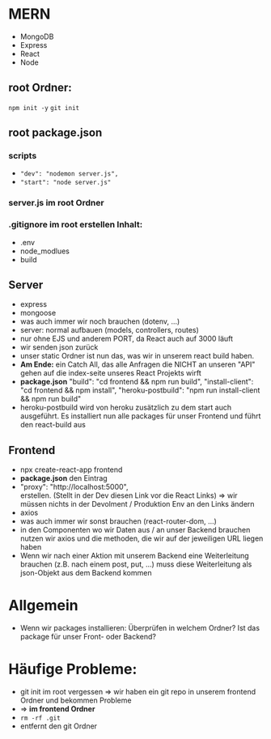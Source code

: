 # MERN

* MongoDB
* Express
* React
* Node

## root Ordner:
`npm init -y`
`git init`


## root package.json
### scripts
* `"dev": "nodemon server.js",`
* `"start": "node server.js"`


### server.js im root Ordner  
### .gitignore im root erstellen Inhalt:
* .env
* node_modlues
* build


## Server
* express
* mongoose
* was auch immer wir noch brauchen (dotenv, ...)
* server: normal aufbauen (models, controllers, routes)
* nur ohne EJS und anderem PORT, da React auch auf 3000 läuft
* wir senden json zurück
* unser static Ordner ist nun das, was wir in unserem react build haben.
* **Am Ende:** ein Catch All, das alle Anfragen die NICHT an unseren "API" gehen auf die index-seite unseres React Projekts wirft
* **package.json** "build": "cd frontend && npm run build", "install-client": "cd frontend && npm install", "heroku-postbuild": "npm run install-client && npm run build"
* heroku-postbuild wird von heroku zusätzlich zu dem start auch ausgeführt. Es installiert nun alle packages für unser Frontend und führt den react-build aus

## Frontend
* npx create-react-app frontend
* **package.json** den Eintrag  
* "proxy": "http://localhost:5000",  
erstellen. (Stellt in der Dev diesen Link vor die React Links) => wir müssen nichts in der Devolment / Produktion Env an den Links ändern
* axios
* was auch immer wir sonst brauchen (react-router-dom, ...)
* in den Componenten wo wir Daten aus / an unser Backend brauchen nutzen wir axios und die methoden, die wir auf der jeweiligen URL liegen haben
* Wenn wir nach einer Aktion mit unserem Backend eine Weiterleitung brauchen (z.B. nach einem post, put, ...) muss diese Weiterleitung als json-Objekt aus dem Backend kommen


# Allgemein
* Wenn wir packages installieren: Überprüfen in welchem Ordner? Ist das package für unser Front- oder Backend?


# Häufige Probleme:
* git init im root vergessen => wir haben ein git repo in unserem frontend Ordner und bekommen Probleme
* => **im frontend Ordner** 
* `rm -rf .git`
* entfernt den git Ordner